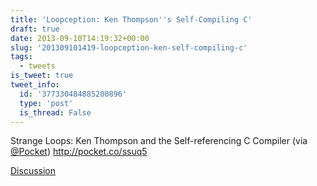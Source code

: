 ```yaml
---
title: 'Loopception: Ken Thompson''s Self-Compiling C'
draft: true
date: 2013-09-10T14:19:32+00:00
slug: '201309101419-loopception-ken-self-compiling-c'
tags:
  - tweets
is_tweet: true
tweet_info:
  id: '377330484885200896'
  type: 'post'
  is_thread: False
---
```




Strange Loops: Ken Thompson and the Self-referencing C Compiler (via [@Pocket](https://x.com/Pocket)) <http://pocket.co/ssuq5>

[Discussion](https://x.com/sytelus/status/377330484885200896)
